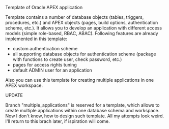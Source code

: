 Template of Oracle APEX application

Template contains a number of database objects (tables, triggers, procedures, etc.) and APEX objects (pages, build options, authentication scheme, etc.). It allows you to develop an application with different access models (simple role-based, RBAC, ABAC).
Following features are already implemented in this template:
 * custom authentication scheme
 * all supporting database objects for authentication scheme (package with functions to create user, check password, etc.)
 * pages for access rights tuning
 * default ADMIN user for an application

Also you can use this template for creating multiple applications in one APEX workspace.

UPDATE

Branch "multiple_applications" is reserved for a template, which allows to create multiple applications within one database schema and workspace. Now I don't know, how to design such template. All my attempts look weird. I'll return to this brach later, if ispiration will come.

